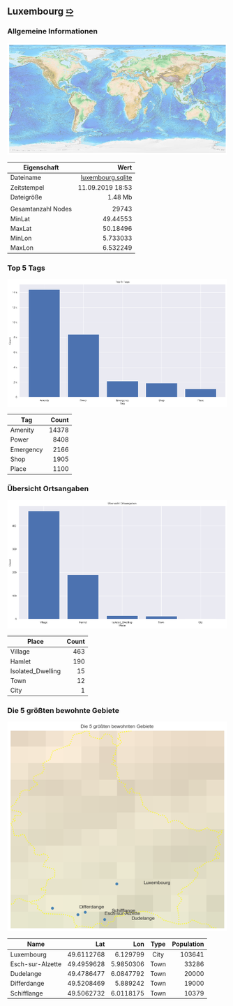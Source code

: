 ## Luxembourg [&#10159;](luxembourg.sqlite)

### Allgemeine Informationen

![Overview](./Images/luxembourg_overview.png)

|Eigenschaft|Wert|
|-|-:|
Dateiname|[luxembourg.sqlite](luxembourg.sqlite)|
Zeitstempel|11.09.2019 18:53|
Dateigr&ouml;&szlig;e|1.48 Mb|
|||
Gesamtanzahl Nodes|29743|
|MinLat|49.44553|
|MaxLat|50.18496|
|MinLon|5.733033|
|MaxLon|6.532249|

### Top 5 Tags

![Tags](./Images/luxembourg_tags.png)

|Tag|Count|
|-|-:|
|Amenity|14378|
|Power|8408|
|Emergency|2166|
|Shop|1905|
|Place|1100|

### &Uuml;bersicht Ortsangaben

![Places](./Images/luxembourg_places.png)

|Place|Count|
|-|-:|
|Village|463|
|Hamlet|190|
|Isolated_Dwelling|15|
|Town|12|
|City|1|

### Die 5 gr&ouml;&szlig;ten bewohnte Gebiete

![Places](./Images/luxembourg_topplaces.png)

|Name|Lat|Lon|Type|Population|
|----|--:|--:|:--:|---------:|
|Luxembourg|49.6112768|6.129799|City|103641|
|Esch-sur-Alzette|49.4959628|5.9850306|Town|33286|
|Dudelange|49.4786477|6.0847792|Town|20000|
|Differdange|49.5208469|5.889242|Town|19000|
|Schifflange|49.5062732|6.0118175|Town|10379|
